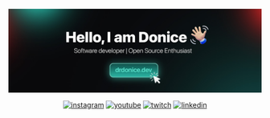 <a href="https://drdonice.dev/" target="_blank"><img align="center" src="github.jpg"/></a>

<p align="center"> 
  <a href="https://instagram.com/drdonice"><img align="center" src="https://img.shields.io/badge/drdonice-05122A?style=flat&logo=instagram" alt="instagram"/></a>
  <a href="https://twitter.com/drdonice"><img align="center" src="https://img.shields.io/badge/drdonice-05122A?style=flat&logo=twitter" alt="youtube"/></a>
  <a href="https://twitch.com/drdonice"><img align="center" src="https://img.shields.io/badge/drdonice-05122A?style=flat&logo=youtube" alt="twitch"/></a>
   <a href="https://linkedin.com/in/doniceubaru"><img align="center" src="https://img.shields.io/badge/DoniceUbaru-05122A?style=flat&logo=linkedin" alt="linkedin"/></a>
</p>


